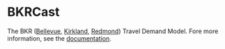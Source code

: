# BKRCast

The BKR ([Bellevue](http://www.ci.bellevue.wa.us/), [Kirkland](http://www.kirklandwa.gov/), [Redmond](http://www.redmond.gov/)) Travel Demand Model.  Fore more information, see the [documentation](https://github.com/Bellevuewa/BKRCast/wiki).
